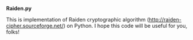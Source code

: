 **Raiden.py**

This is implementation of Raiden cryptographic algorithm (http://raiden-cipher.sourceforge.net/) on Python.
I hope this code will be useful for you, folks!
